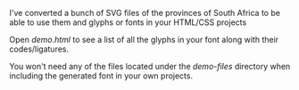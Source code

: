 I've converted a bunch of SVG files of the provinces of South Africa to be able to use them and glyphs or fonts in your HTML/CSS projects

Open *demo.html* to see a list of all the glyphs in your font along with their codes/ligatures.

You won't need any of the files located under the *demo-files* directory when including the generated font in your own projects.
